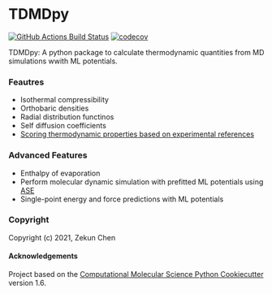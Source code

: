 TDMDpy
==============================
[//]: # (Badges)
[![GitHub Actions Build Status](https://github.com/REPLACE_WITH_OWNER_ACCOUNT/tdmdpy/workflows/CI/badge.svg)](https://github.com/REPLACE_WITH_OWNER_ACCOUNT/tdmdpy/actions?query=workflow%3ACI)
[![codecov](https://codecov.io/gh/REPLACE_WITH_OWNER_ACCOUNT/TDMDpy/branch/master/graph/badge.svg)](https://codecov.io/gh/REPLACE_WITH_OWNER_ACCOUNT/TDMDpy/branch/master)


TDMDpy: A python package to calculate thermodynamic quantities from MD simulations wwith ML potentials.

### Feautres
* Isothermal compressibility
* Orthobaric densities
* Radial distribution functinos
* Self diffusion coefficients
* [Scoring thermodynamic properties based on experimental references](https://pubs.rsc.org/en/content/articlelanding/2011/cp/c1cp22168j)

### Advanced Features
* Enthalpy of evaporation
* Perform molecular dynamic simulation with prefitted ML potentials using [ASE](https://wiki.fysik.dtu.dk/ase/tutorials/md/md.html)
* Single-point energy and force predictions with ML potentials

### Copyright

Copyright (c) 2021, Zekun Chen


#### Acknowledgements
 
Project based on the 
[Computational Molecular Science Python Cookiecutter](https://github.com/molssi/cookiecutter-cms) version 1.6.

